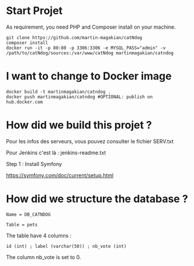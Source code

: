 ﻿

Start Projet
==============

As requirement, you need PHP and Composer install on your machine.

```
git clone https://github.com/martin-magakian/catNdog
composer install
docker run -it -p 80:80 -p 3306:3306 -e MYSQL_PASS="admin" -v /path/to/catNdog/sources:/var/www/catNdog martinmagakian/catndog
```



I want to change to Docker image
=========================

```
docker build -t martinmagakian/catndog .
docker push martinmagakian/catndog #OPTIONAL: publish on hub.docker.com
```



How did we build this projet ?
================================

Pour les infos des serveurs, vous pouvez consulter le fichier SERV.txt

Pour Jenkins c'est là : jenkins-readme.txt


Step 1 : Install Symfony

https://symfony.com/doc/current/setup.html




How did we structure the database ?
================================

```
Name = DB_CATNDOG

Table = pets
```

The table have 4 columns :

```
id (int) ; label (varchar(50)) ; nb_vote (int) 
```

The column nb_vote is set to 0.


